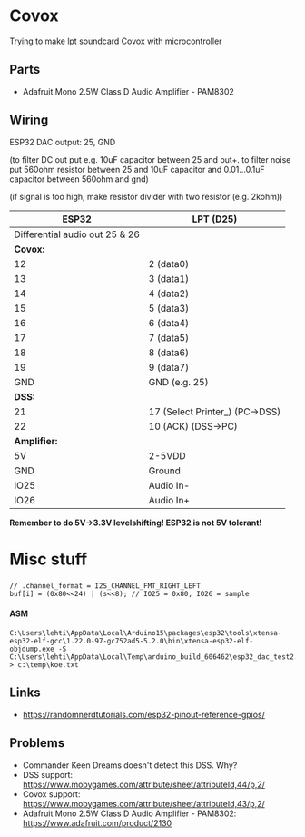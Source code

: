 # Covox
Trying to make lpt soundcard Covox with microcontroller

## Parts

- Adafruit Mono 2.5W Class D Audio Amplifier - PAM8302

## Wiring

ESP32 DAC output: 25, GND

(to filter DC out put e.g. 10uF capacitor between 25 and out+. to filter noise put 560ohm resistor between 25 and 10uF capacitor and 0.01...0.1uF capacitor between 560ohm and gnd)

(if signal is too high, make resistor divider with two resistor (e.g. 2kohm))

ESP32 | LPT (D25)
--- | ---
Differential audio out 25 & 26 | 
**Covox:** | 
12 | 2 (data0)
13 | 3 (data1)
14 | 4 (data2)
15 | 5 (data3)
16 | 6 (data4)
17 | 7 (data5)
18 | 8 (data6)
19 | 9 (data7)
GND | GND (e.g. 25)
**DSS:** | 
21 | 17 (Select Printer_) (PC->DSS)
22 | 10 (ACK) (DSS->PC)
**Amplifier:** |
5V | 2-5VDD
GND | Ground
IO25 | 	Audio In-
IO26 | Audio In+

**Remember to do 5V->3.3V levelshifting! ESP32 is not 5V tolerant!**

# Misc stuff

###
```
// .channel_format = I2S_CHANNEL_FMT_RIGHT_LEFT
buf[i] = (0x80<<24) | (s<<8); // IO25 = 0x80, IO26 = sample
```

#### ASM
```
C:\Users\lehti\AppData\Local\Arduino15\packages\esp32\tools\xtensa-esp32-elf-gcc\1.22.0-97-gc752ad5-5.2.0\bin\xtensa-esp32-elf-objdump.exe -S C:\Users\lehti\AppData\Local\Temp\arduino_build_606462\esp32_dac_test2.ino.elf > c:\temp\koe.txt
```

## Links
- https://randomnerdtutorials.com/esp32-pinout-reference-gpios/

## Problems
- Commander Keen Dreams doesn't detect this DSS. Why?
- DSS support: https://www.mobygames.com/attribute/sheet/attributeId,44/p,2/
- Covox support: https://www.mobygames.com/attribute/sheet/attributeId,43/p,2/
- Adafruit Mono 2.5W Class D Audio Amplifier - PAM8302: https://www.adafruit.com/product/2130
